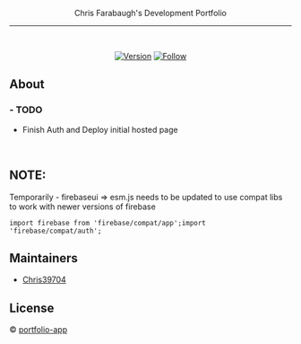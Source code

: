 <p align="center">
Chris Farabaugh's Development Portfolio
</p>

<div align="center">
  <!-- <a href="https://facebook.github.io/react/" target="_blank"><img src="./internals/img/react-padded-90.png" /></a>
  <a href="https://webpack.github.io/" target="_blank"><img src="./internals/img/webpack-padded-90.png" /></a> -->
  <!-- TODO:  Add Other Tech Logos -->
</div>
<hr />
<br />

<div align="center">

[![Version][github-version]][github-tag-url]
[![Follow][twitter-follow]][twitter-url]

</div>

## About

### - TODO

- Finish Auth and Deploy initial hosted page

<br />

## NOTE:

Temporarily -
firebaseui => esm.js needs to be updated to use compat libs to work with newer versions of firebase

```
import firebase from 'firebase/compat/app';import 'firebase/compat/auth';
```

## Maintainers

- [Chris39704](https://github.com/Chris39704)

## License

© [portfolio-app](https://github.com/Chris39704/portfolio-app)

[github-tag-url]: https://github.com/Chris39704/portfolio-app
[twitter-url]: https://twitter.com/Hawk39704
[github-version]: https://img.shields.io/badge/Version-0.1.0-lightgrey.svg
[twitter-follow]: https://img.shields.io/twitter/follow/Hawk39704.svg?label=Hawk39704&style=social
